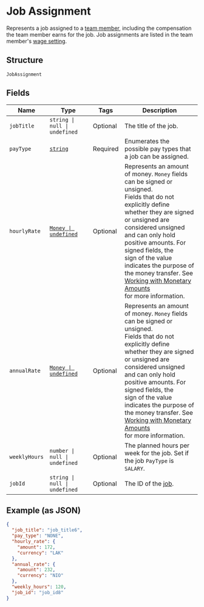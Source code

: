 <!-- Optimized: 2025-10-06 -->
<!-- RPM: 1.6.2.1.1.6.2.1_job-assignment_20251006 -->
<!-- Session: E2E RPM DNA Application -->
<!-- AOM: RND (Reggie & Dro) -->
<!-- COI: TECHNOLOGY -->
<!-- RPM: HIGH -->
<!-- ACTION: BUILD -->

# Job Assignment

Represents a job assigned to a [team member](../../doc/models/team-member.md), including the compensation the team
member earns for the job. Job assignments are listed in the team member's [wage setting](../../doc/models/wage-setting.md).

## Structure

`JobAssignment`

## Fields

| Name | Type | Tags | Description |
|  --- | --- | --- | --- |
| `jobTitle` | `string \| null \| undefined` | Optional | The title of the job. |
| `payType` | [`string`](../../doc/models/job-assignment-pay-type.md) | Required | Enumerates the possible pay types that a job can be assigned. |
| `hourlyRate` | [`Money \| undefined`](../../doc/models/money.md) | Optional | Represents an amount of money. `Money` fields can be signed or unsigned.<br>Fields that do not explicitly define whether they are signed or unsigned are<br>considered unsigned and can only hold positive amounts. For signed fields, the<br>sign of the value indicates the purpose of the money transfer. See<br>[Working with Monetary Amounts](https://developer.squareup.com/docs/build-basics/working-with-monetary-amounts)<br>for more information. |
| `annualRate` | [`Money \| undefined`](../../doc/models/money.md) | Optional | Represents an amount of money. `Money` fields can be signed or unsigned.<br>Fields that do not explicitly define whether they are signed or unsigned are<br>considered unsigned and can only hold positive amounts. For signed fields, the<br>sign of the value indicates the purpose of the money transfer. See<br>[Working with Monetary Amounts](https://developer.squareup.com/docs/build-basics/working-with-monetary-amounts)<br>for more information. |
| `weeklyHours` | `number \| null \| undefined` | Optional | The planned hours per week for the job. Set if the job `PayType` is `SALARY`. |
| `jobId` | `string \| null \| undefined` | Optional | The ID of the [job](../../doc/models/job.md). |

## Example (as JSON)

```json
{
  "job_title": "job_title6",
  "pay_type": "NONE",
  "hourly_rate": {
    "amount": 172,
    "currency": "LAK"
  },
  "annual_rate": {
    "amount": 232,
    "currency": "NIO"
  },
  "weekly_hours": 120,
  "job_id": "job_id8"
}
```
